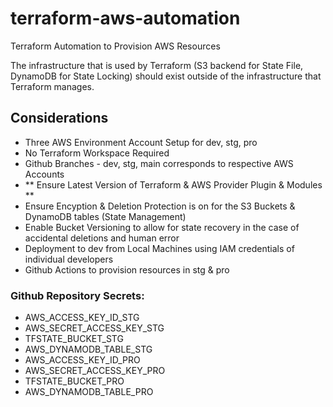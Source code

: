 # terraform-aws-automation
Terraform Automation to Provision AWS Resources

The infrastructure that is used by Terraform (S3 backend for State File, DynamoDB for State Locking) should exist outside of the infrastructure that Terraform manages.

## Considerations
- Three AWS Environment Account Setup for dev, stg, pro
- No Terraform Workspace Required
- Github Branches - dev, stg, main corresponds to respective AWS Accounts
- ** Ensure Latest Version of Terraform & AWS Provider Plugin & Modules **
- Ensure Encyption & Deletion Protection is on for the S3 Buckets & DynamoDB tables (State Management)
- Enable Bucket Versioning to allow for state recovery in the case of accidental deletions and human error
- Deployment to dev from Local Machines using IAM credentials of individual developers
- Github Actions to provision resources in stg & pro

### Github Repository Secrets:
- AWS_ACCESS_KEY_ID_STG
- AWS_SECRET_ACCESS_KEY_STG
- TFSTATE_BUCKET_STG
- AWS_DYNAMODB_TABLE_STG
- AWS_ACCESS_KEY_ID_PRO
- AWS_SECRET_ACCESS_KEY_PRO
- TFSTATE_BUCKET_PRO
- AWS_DYNAMODB_TABLE_PRO
